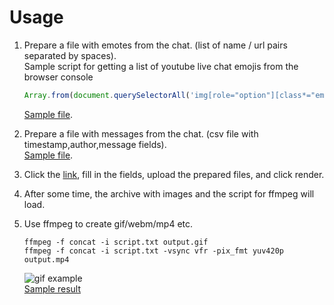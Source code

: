 # Usage
1. Prepare a file with emotes from the chat. (list of name / url pairs separated by spaces).<br>
   Sample script for getting a list of youtube live chat emojis from the browser console
   
   ```javascript
   Array.from(document.querySelectorAll('img[role="option"][class*="emoji"][aria-label^=":"]').values()).slice(0, 20).map(e => e.getAttribute('aria-label') + ' ' + e.getAttribute('src')).join('\n');
   ```
   
   [Sample file](https://github.com/grind-t/chatrender/blob/master/example/yt-emojis.txt).
2. Prepare a file with messages from the chat. (csv file with timestamp,author,message fields).<br>
   [Sample file](https://github.com/grind-t/chatrender/blob/master/example/yt-messages.csv).
3. Click the [link](https://grind-t.github.io/chatrender/), fill in the fields, upload the prepared files, and click render.
4. After some time, the archive with images and the script for ffmpeg will load.
5. Use ffmpeg to create gif/webm/mp4 etc.

       ffmpeg -f concat -i script.txt output.gif
       ffmpeg -f concat -i script.txt -vsync vfr -pix_fmt yuv420p output.mp4
       
   ![gif example](https://github.com/grind-t/chatrender/blob/master/example/result/output.gif)<br>
   [Sample result](https://github.com/grind-t/chatrender/tree/master/example/result)
